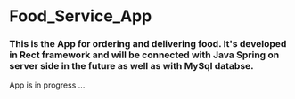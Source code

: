 # Food_Service_App
<h3> This is the App for ordering and delivering food. It's developed in Rect framework and will be connected with Java Spring on server side in the future as well as with MySql databse.  </h3>
<p> App is in progress ... </p>
